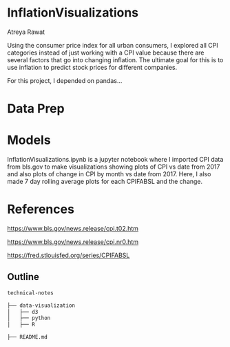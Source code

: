 # InflationVisualizations

Atreya Rawat

Using the consumer price index for all urban consumers, I explored all CPI categories instead of just working with a CPI value because there are several factors that go into changing inflation. The ultimate goal for this is to use inflation to predict stock prices for different companies. 

For this project, I depended on pandas...



# Data Prep

# Models

InflationVisualizations.ipynb is a jupyter notebook where I imported CPI data from bls.gov to make visualizations showing plots of CPI vs date from 2017 and also plots of change in CPI by month vs date from 2017. Here, I also made 7 day rolling average plots for each CPIFABSL and the change.

# References

https://www.bls.gov/news.release/cpi.t02.htm

https://www.bls.gov/news.release/cpi.nr0.htm

https://fred.stlouisfed.org/series/CPIFABSL
## Outline

```bash
technical-notes

├── data-visualization
│   ├── d3
│   ├── python
│   ├── R

├── README.md
```

